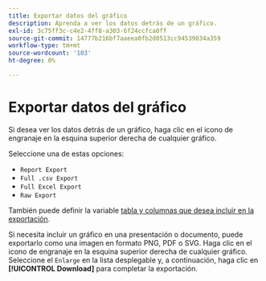 ```yaml
---
title: Exportar datos del gráfico
description: Aprenda a ver los datos detrás de un gráfico.
exl-id: 3c75ff3c-c4e2-4ff8-a303-6f24ccfca0ff
source-git-commit: 14777b216bf7aaeea0fb2d0513cc94539034a359
workflow-type: tm+mt
source-wordcount: '103'
ht-degree: 0%

---
```


# Exportar datos del gráfico

Si desea ver los datos detrás de un gráfico, haga clic en el icono de engranaje en la esquina superior derecha de cualquier gráfico.

Seleccione una de estas opciones:

- `Report Export`
- `Full .csv Export`
- `Full Excel Export`
- `Raw Export`

También puede definir la variable [tabla y columnas que desea incluir en la exportación](../../tutorials/export-raw-data.md).

Si necesita incluir un gráfico en una presentación o documento, puede exportarlo como una imagen en formato PNG, PDF o SVG. Haga clic en el icono de engranaje en la esquina superior derecha de cualquier gráfico. Seleccione el `Enlarge` en la lista desplegable y, a continuación, haga clic en **[!UICONTROL Download]** para completar la exportación.

